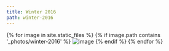 ```yaml
---
title: Winter 2016
path: winter-2016
---
```


{% for image in site.static_files %}
    {% if image.path contains '_photos/winter-2016' %}
        <img src="{{ site.baseurl }}{{ image.path }}" alt="image" />
    {% endif %}
{% endfor %}
